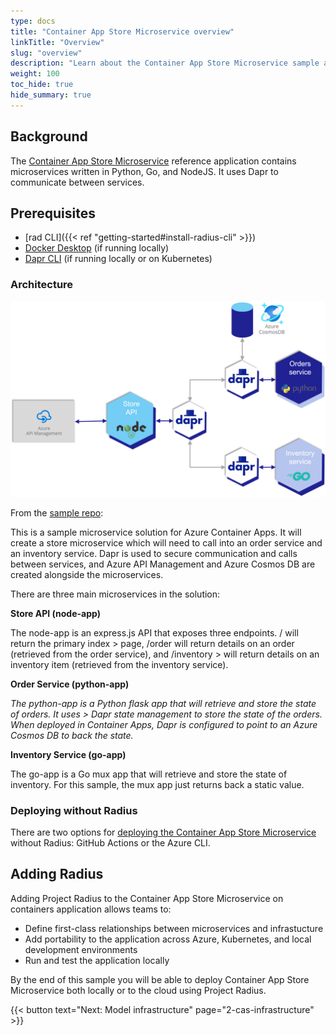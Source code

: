 ```yaml
---
type: docs
title: "Container App Store Microservice overview"
linkTitle: "Overview"
slug: "overview"
description: "Learn about the Container App Store Microservice sample application"
weight: 100
toc_hide: true
hide_summary: true
---
```


## Background

The [Container App Store Microservice](https://github.com/Azure-Samples/container-apps-store-api-microservice) reference application contains microservices written in Python, Go, and NodeJS. It uses Dapr to communicate between services.

## Prerequisites

- [rad CLI]({{< ref "getting-started#install-radius-cli" >}})
- [Docker Desktop](https://www.docker.com/products/docker-desktop) (if running locally)
- [Dapr CLI](https://docs.dapr.io/getting-started/install-dapr-cli/) (if running locally or on Kubernetes)

### Architecture

<img src="architecture.png" alt="Architecture diagram of Container App Store Microservice" width="700px" >

From the [sample repo](https://github.com/Azure-Samples/container-apps-store-api-microservice/blob/main/assets/arch.png):


This is a sample microservice solution for Azure Container Apps. It will create a store microservice which will need to call into an order service and an inventory service. Dapr is used to secure communication and calls between services, and Azure API Management and Azure Cosmos DB are created alongside the microservices.

There are three main microservices in the solution:

**Store API (node-app)**

The node-app is an express.js API that exposes three endpoints. / will return the primary index > page, /order will return details on an order (retrieved from the order service), and /inventory > will return details on an inventory item (retrieved from the inventory service).

**Order Service (python-app)**

*The python-app is a Python flask app that will retrieve and store the state of orders. It uses > Dapr state management to store the state of the orders. When deployed in Container Apps, Dapr is configured to point to an Azure Cosmos DB to back the state.*

**Inventory Service (go-app)**

The go-app is a Go mux app that will retrieve and store the state of inventory. For this sample, the mux app just returns back a static value.


### Deploying without Radius

There are two options for [deploying the Container App Store Microservice](https://github.com/Azure-Samples/container-apps-store-api-microservice#deploy-and-run) without Radius: GitHub Actions or the Azure CLI.

## Adding Radius

Adding Project Radius to the Container App Store Microservice on containers application allows teams to:

- Define first-class relationships between microservices and infrastucture
- Add portability to the application across Azure, Kubernetes, and local development environments
- Run and test the application locally

By the end of this sample you will be able to deploy Container App Store Microservice both locally or to the cloud using Project Radius.

{{< button text="Next: Model infrastructure" page="2-cas-infrastructure" >}}

